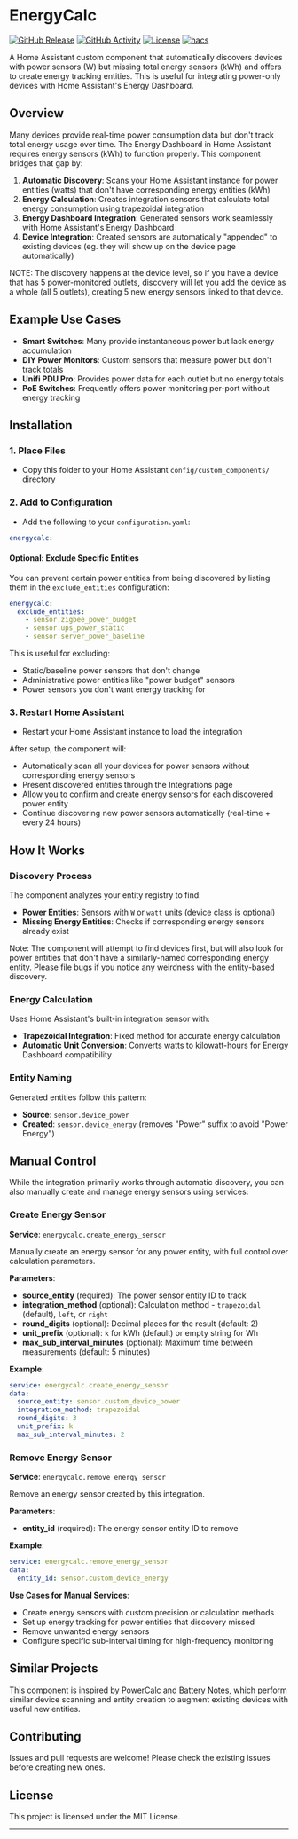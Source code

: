 # EnergyCalc

[![GitHub Release][releases-shield]][releases]
[![GitHub Activity][commits-shield]][commits]
[![License][license-shield]](LICENSE)
[![hacs][hacsbadge]][hacs]

A Home Assistant custom component that automatically discovers devices with power sensors (W) but missing total energy sensors (kWh) and offers to create energy tracking entities. This is useful for integrating power-only devices with Home Assistant's Energy Dashboard.

## Overview

Many devices provide real-time power consumption data but don't track total energy usage over time. The Energy Dashboard in Home Assistant requires energy sensors (kWh) to function properly. This component bridges that gap by:

1. **Automatic Discovery**: Scans your Home Assistant instance for power entities (watts) that don't have corresponding energy entities (kWh)
2. **Energy Calculation**: Creates integration sensors that calculate total energy consumption using trapezoidal integration
3. **Energy Dashboard Integration**: Generated sensors work seamlessly with Home Assistant's Energy Dashboard
4. **Device Integration**: Created sensors are automatically "appended" to existing devices (eg. they will show up on the device page automatically)

NOTE: The discovery happens at the device level, so if you have a device that has 5 power-monitored outlets, discovery will let you add the device as a whole (all 5 outlets), creating 5 new energy sensors linked to that device. 

## Example Use Cases

- **Smart Switches**: Many provide instantaneous power but lack energy accumulation
- **DIY Power Monitors**: Custom sensors that measure power but don't track totals
- **Unifi PDU Pro**: Provides power data for each outlet but no energy totals
- **PoE Switches**: Frequently offers power monitoring per-port without energy tracking

## Installation

### 1. Place Files
- Copy this folder to your Home Assistant `config/custom_components/` directory

### 2. Add to Configuration
- Add the following to your `configuration.yaml`:
```yaml
energycalc:
```

#### Optional: Exclude Specific Entities
You can prevent certain power entities from being discovered by listing them in the `exclude_entities` configuration:
```yaml
energycalc:
  exclude_entities:
    - sensor.zigbee_power_budget
    - sensor.ups_power_static
    - sensor.server_power_baseline
```

This is useful for excluding:
- Static/baseline power sensors that don't change
- Administrative power entities like "power budget" sensors
- Power sensors you don't want energy tracking for

### 3. Restart Home Assistant
- Restart your Home Assistant instance to load the integration

After setup, the component will:
- Automatically scan all your devices for power sensors without corresponding energy sensors
- Present discovered entities through the Integrations page
- Allow you to confirm and create energy sensors for each discovered power entity
- Continue discovering new power sensors automatically (real-time + every 24 hours)

## How It Works

### Discovery Process

The component analyzes your entity registry to find:
- **Power Entities**: Sensors with `W` or `watt` units (device class is optional)
- **Missing Energy Entities**: Checks if corresponding energy sensors already exist

Note: The component will attempt to find devices first, but will also look for power entities that don't have a similarly-named corresponding energy entity. Please file bugs if you notice any weirdness with the entity-based discovery. 

### Energy Calculation

Uses Home Assistant's built-in integration sensor with:
- **Trapezoidal Integration**: Fixed method for accurate energy calculation
- **Automatic Unit Conversion**: Converts watts to kilowatt-hours for Energy Dashboard compatibility

### Entity Naming

Generated entities follow this pattern:
- **Source**: `sensor.device_power`
- **Created**: `sensor.device_energy` (removes "Power" suffix to avoid "Power Energy")

## Manual Control

While the integration primarily works through automatic discovery, you can also manually create and manage energy sensors using services:

### Create Energy Sensor
**Service**: `energycalc.create_energy_sensor`

Manually create an energy sensor for any power entity, with full control over calculation parameters.

**Parameters**:
- **source_entity** (required): The power sensor entity ID to track
- **integration_method** (optional): Calculation method - `trapezoidal` (default), `left`, or `right`
- **round_digits** (optional): Decimal places for the result (default: 2)
- **unit_prefix** (optional): `k` for kWh (default) or empty string for Wh
- **max_sub_interval_minutes** (optional): Maximum time between measurements (default: 5 minutes)

**Example**:
```yaml
service: energycalc.create_energy_sensor
data:
  source_entity: sensor.custom_device_power
  integration_method: trapezoidal
  round_digits: 3
  unit_prefix: k
  max_sub_interval_minutes: 2
```

### Remove Energy Sensor  
**Service**: `energycalc.remove_energy_sensor`

Remove an energy sensor created by this integration.

**Parameters**:
- **entity_id** (required): The energy sensor entity ID to remove

**Example**:
```yaml
service: energycalc.remove_energy_sensor
data:
  entity_id: sensor.custom_device_energy
```

**Use Cases for Manual Services**:
- Create energy sensors with custom precision or calculation methods
- Set up energy tracking for power entities that discovery missed
- Remove unwanted energy sensors
- Configure specific sub-interval timing for high-frequency monitoring

## Similar Projects

This component is inspired by [PowerCalc](https://github.com/bramstroker/homeassistant-powercalc) and [Battery Notes](https://github.com/andrew-codechimp/HA-Battery-Notes), which perform similar device scanning and entity creation to augment existing devices with useful new entities.

## Contributing

Issues and pull requests are welcome! Please check the existing issues before creating new ones.

## License

This project is licensed under the MIT License.

---

[energycalc]: https://github.com/zacs/ha-energycalc
[commits-shield]: https://img.shields.io/github/commit-activity/y/zacs/ha-energycalc.svg?style=for-the-badge
[commits]: https://github.com/zacs/ha-energycalc/commits/main
[hacs]: https://github.com/hacs/integration
[hacsbadge]: https://img.shields.io/badge/HACS-Custom-orange.svg?style=for-the-badge
[forum-shield]: https://img.shields.io/badge/community-forum-brightgreen.svg?style=for-the-badge
[forum]: https://community.home-assistant.io/
[license-shield]: https://img.shields.io/github/license/zacs/ha-energycalc.svg?style=for-the-badge
[releases-shield]: https://img.shields.io/github/release/zacs/ha-energycalc.svg?style=for-the-badge
[releases]: https://github.com/zacs/ha-energycalc/releases 